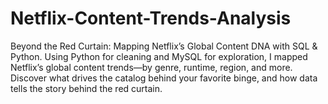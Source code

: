 # Netflix-Content-Trends-Analysis
Beyond the Red Curtain: Mapping Netflix’s Global Content DNA with SQL &amp; Python. Using Python for cleaning and MySQL for exploration, I mapped Netflix’s global content trends—by genre, runtime, region, and more. Discover what drives the catalog behind your favorite binge, and how data tells the story behind the red curtain.
